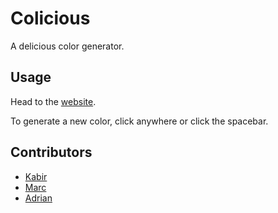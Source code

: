 # Colicious

A delicious color generator.

## Usage

Head to the [website](http://colicious.ga).

To generate a new color, click anywhere or click the spacebar.

## Contributors

- [Kabir](http://kabir.ml)
- [Marc](http://momueller.com/)
- [Adrian](https://github.com/styd)
